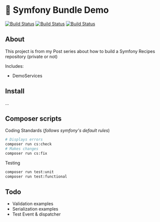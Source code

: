 # 🚀 Symfony Bundle Demo

[![Build Status](https://github.com/danielm/symfony-bundle-demo/workflows/Tests/badge.svg)](https://github.com/alexeygeno/phone-verification-bundle/actions/workflows/tests.yml)
[![Build Status](https://github.com/danielm/symfony-bundle-demo/workflows/PHPCsFixer/badge.svg)](https://github.com/alexeygeno/phone-verification-bundle/actions/workflows/php-cs-fixer.yml)
[![Build Status](https://github.com/danielm/symfony-bundle-demo/workflows/PHPStan/badge.svg)](https://github.com/alexeygeno/phone-verification-bundle/actions/workflows/php-stan.yml)

## About

This project is from my Post series about how to build a Symfony Recipes repository (private or not)

Includes:
- DemoServices

## Install

...

## Composer scripts
Coding Standards (*follows symfony's default rules*)
```bash
# Displays errors
composer run cs:check
# Makes changes
composer run cs:fix
```
Testing
```bash
composer run test:unit
composer run test:functional
```

## Todo
- Validation examples
- Serialization examples
- Test Event & dispatcher

